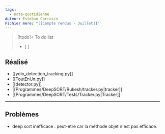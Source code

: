 ```yaml
---
tags:
  - note-quotidienne
Auteur: Esteban Carrasco
Fichier mère: "[[Compte rendus - Juillet]]"
---
```


> [!todo]+ To do list
> - [ ] 


## Réalisé
- [[yolo_detection_tracking.py]]
- [[ToutEnUn.py]]
- [[detector.py]]
- [[Programmes/DeepSORT/Rukesh/tracker.py|tracker]]
- [[Programmes/DeepSORT/Tests/Tracker.py|Tracker]]

---
## Problèmes
- deep sort inéfficace : peut-être car la méthode objet n'est pas efficace. 